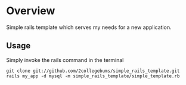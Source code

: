 Overview
========

Simple rails template which serves my needs for a new application.

Usage
------

Simply invoke the rails command in the terminal

    git clone git://github.com/2collegebums/simple_rails_template.git
    rails my_app -d mysql -m simple_rails_template/simple_template.rb